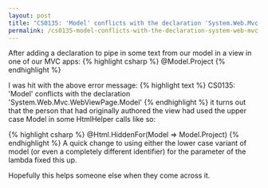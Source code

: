 ```yaml
---
layout: post
title: "CS0135: 'Model' conflicts with the declaration 'System.Web.Mvc.WebViewPage<TModel>.Model'"
permalink: /cs0135-model-conflicts-with-the-declaration-system-web-mvc-webviewpagetmodel-model/
---
```

After adding a declaration to pipe in some text from our model in a view in one of our MVC apps:
{% highlight csharp %}
@Model.Project
{% endhighlight %}

I was hit with the above error message:
{% highlight text %}
CS0135: 'Model' conflicts with the declaration 'System.Web.Mvc.WebViewPage<TModel>.Model'
{% endhighlight %} it turns out that the person that had originally authored the view had used the upper case Model in some HtmlHelper calls like so:

{% highlight csharp %}
@Html.HiddenFor(Model => Model.Project)
{% endhighlight %}
A quick change to using either the lower case variant of model (or even a completely different identifier) for the parameter of the lambda fixed this up. 

Hopefully this helps someone else when they come across it.